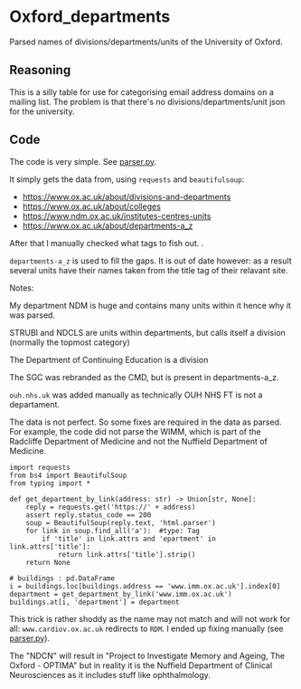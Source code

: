 # Oxford_departments
Parsed names of divisions/departments/units of the University of Oxford.

## Reasoning
This is a silly table for use for categorising email address domains on a mailing list.
The problem is that there's no divisions/departments/unit json for the university.

## Code

The code is very simple. See [parser.py](parser.py).

It simply gets the data from, using `requests` and `beautifulsoup`:

* https://www.ox.ac.uk/about/divisions-and-departments
* https://www.ox.ac.uk/about/colleges
* https://www.ndm.ox.ac.uk/institutes-centres-units
* https://www.ox.ac.uk/about/departments-a_z

After that I manually checked what tags to fish out.
.

`departments-a_z` is used to fill the gaps. 
It is out of date however: as a result several units have their names taken from the title tag of their relavant site.

Notes:

My department NDM is huge and contains many units within it hence why it was parsed. 

STRUBI and NDCLS are units within departments, but calls itself a division (normally the topmost category)

The Department of Continuing Education is a division 

The SGC was rebranded as the CMD, but is present in departments-a_z.

`ouh.nhs.uk` was added manually as technically OUH NHS FT is not a departament.

The data is not perfect. So some fixes are required in the data as parsed.
For example, the code did not parse the WIMM, which is part of the Radcliffe Department of Medicine
and not the Nuffield Department of Medicine.

```python3
import requests
from bs4 import BeautifulSoup
from typing import *

def get_department_by_link(address: str) -> Union[str, None]:
    reply = requests.get('https://' + address)
    assert reply.status_code == 200
    soup = BeautifulSoup(reply.text, 'html.parser')
    for link in soup.find_all('a'):  #type: Tag
        if 'title' in link.attrs and 'epartment' in link.attrs['title']:
            return link.attrs['title'].strip()
    return None

# buildings : pd.DataFrame
i = buildings.loc[buildings.address == 'www.imm.ox.ac.uk'].index[0]
department = get_department_by_link('www.imm.ox.ac.uk')
buildings.at[i, 'department'] = department
```

This trick is rather shoddy as the name may not match
and will not work for all: `www.cardiov.ox.ac.uk` redirects to `RDM`.
I ended up fixing manually (see [parser.py](parser.py)).

The "NDCN" will result in 
"Project to Investigate Memory and Ageing, The Oxford - OPTIMA"
but in reality it is the Nuffield Department of Clinical Neurosciences as
it includes stuff like ophthalmology.
